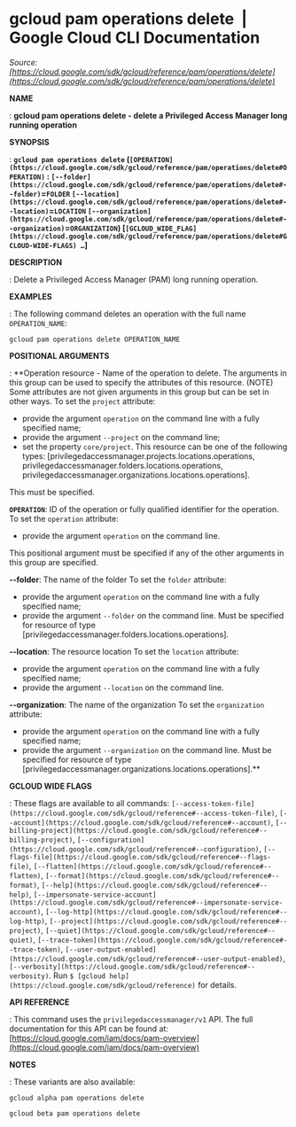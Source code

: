# gcloud pam operations delete  |  Google Cloud CLI Documentation

*Source: [https://cloud.google.com/sdk/gcloud/reference/pam/operations/delete](https://cloud.google.com/sdk/gcloud/reference/pam/operations/delete)*

**NAME**

: **gcloud pam operations delete - delete a Privileged Access Manager long running operation**

**SYNOPSIS**

: **`gcloud pam operations delete` (`[OPERATION](https://cloud.google.com/sdk/gcloud/reference/pam/operations/delete#OPERATION)` : `[--folder](https://cloud.google.com/sdk/gcloud/reference/pam/operations/delete#--folder)`=`FOLDER` `[--location](https://cloud.google.com/sdk/gcloud/reference/pam/operations/delete#--location)`=`LOCATION` `[--organization](https://cloud.google.com/sdk/gcloud/reference/pam/operations/delete#--organization)`=`ORGANIZATION`) [`[GCLOUD_WIDE_FLAG](https://cloud.google.com/sdk/gcloud/reference/pam/operations/delete#GCLOUD-WIDE-FLAGS) …`]**

**DESCRIPTION**

: Delete a Privileged Access Manager (PAM) long running operation.

**EXAMPLES**

: The following command deletes an operation with the full name
``OPERATION_NAME``:

```
gcloud pam operations delete OPERATION_NAME
```

**POSITIONAL ARGUMENTS**

: **Operation resource - Name of the operation to delete. The arguments in this
group can be used to specify the attributes of this resource. (NOTE) Some
attributes are not given arguments in this group but can be set in other ways.
To set the `project` attribute:

- provide the argument `operation` on the command line with a fully
specified name;
- provide the argument `--project` on the command line;
- set the property `core/project`. This resource can be one of the
following types: [privilegedaccessmanager.projects.locations.operations,
privilegedaccessmanager.folders.locations.operations,
privilegedaccessmanager.organizations.locations.operations].

This must be specified.

**`OPERATION`**:
ID of the operation or fully qualified identifier for the operation.
To set the `operation` attribute:

- provide the argument `operation` on the command line.

This positional argument must be specified if any of the other arguments in this
group are specified.

**--folder**:
The name of the folder
To set the `folder` attribute:

- provide the argument `operation` on the command line with a fully
specified name;
- provide the argument `--folder` on the command line. Must be
specified for resource of type
[privilegedaccessmanager.folders.locations.operations].

**--location**:
The resource location
To set the `location` attribute:

- provide the argument `operation` on the command line with a fully
specified name;
- provide the argument `--location` on the command line.

**--organization**:
The name of the organization
To set the `organization` attribute:

- provide the argument `operation` on the command line with a fully
specified name;
- provide the argument `--organization` on the command line. Must be
specified for resource of type
[privilegedaccessmanager.organizations.locations.operations].**

**GCLOUD WIDE FLAGS**

: These flags are available to all commands: `[--access-token-file](https://cloud.google.com/sdk/gcloud/reference#--access-token-file)`,
`[--account](https://cloud.google.com/sdk/gcloud/reference#--account)`, `[--billing-project](https://cloud.google.com/sdk/gcloud/reference#--billing-project)`,
`[--configuration](https://cloud.google.com/sdk/gcloud/reference#--configuration)`,
`[--flags-file](https://cloud.google.com/sdk/gcloud/reference#--flags-file)`,
`[--flatten](https://cloud.google.com/sdk/gcloud/reference#--flatten)`, `[--format](https://cloud.google.com/sdk/gcloud/reference#--format)`, `[--help](https://cloud.google.com/sdk/gcloud/reference#--help)`, `[--impersonate-service-account](https://cloud.google.com/sdk/gcloud/reference#--impersonate-service-account)`,
`[--log-http](https://cloud.google.com/sdk/gcloud/reference#--log-http)`,
`[--project](https://cloud.google.com/sdk/gcloud/reference#--project)`, `[--quiet](https://cloud.google.com/sdk/gcloud/reference#--quiet)`, `[--trace-token](https://cloud.google.com/sdk/gcloud/reference#--trace-token)`, `[--user-output-enabled](https://cloud.google.com/sdk/gcloud/reference#--user-output-enabled)`,
`[--verbosity](https://cloud.google.com/sdk/gcloud/reference#--verbosity)`.
Run `$ [gcloud help](https://cloud.google.com/sdk/gcloud/reference)` for details.

**API REFERENCE**

: This command uses the `privilegedaccessmanager/v1` API. The full
documentation for this API can be found at: [https://cloud.google.com/iam/docs/pam-overview](https://cloud.google.com/iam/docs/pam-overview)

**NOTES**

: These variants are also available:

```
gcloud alpha pam operations delete
```

```
gcloud beta pam operations delete
```